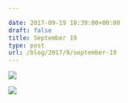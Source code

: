 ```yaml
---

date: 2017-09-19 18:39:00+00:00
draft: false
title: September 19
type: post
url: /blog/2017/9/september-19
---
```




  
![](/images/2017-09-19-20179september-19/IMG_2285.jpg)

  

  
![](/images/2017-09-19-20179september-19/IMG_2287.jpg)

  



